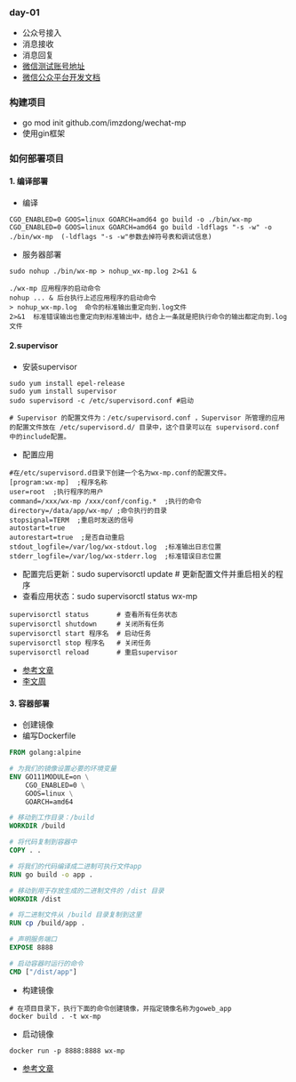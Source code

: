 ### day-01

* 公众号接入
* 消息接收
* 消息回复
* [微信测试账号地址](https://mp.weixin.qq.com/debug/cgi-bin/sandbox?t=sandbox/login)
* [微信公众平台开发文档](https://developers.weixin.qq.com/doc/offiaccount/Basic_Information/Access_Overview.html)

### 构建项目
* go mod init github.com/imzdong/wechat-mp
* 使用gin框架

### 如何部署项目
#### 1. 编译部署
* 编译
```shell
CGO_ENABLED=0 GOOS=linux GOARCH=amd64 go build -o ./bin/wx-mp
CGO_ENABLED=0 GOOS=linux GOARCH=amd64 go build -ldflags "-s -w" -o ./bin/wx-mp  (-ldflags "-s -w"参数去掉符号表和调试信息)
```

* 服务器部署
```shell
sudo nohup ./bin/wx-mp > nohup_wx-mp.log 2>&1 &

./wx-mp 应用程序的启动命令
nohup ... & 后台执行上述应用程序的启动命令
> nohup_wx-mp.log  命令的标准输出重定向到.log文件
2>&1  标准错误输出也重定向到标准输出中，结合上一条就是把执行命令的输出都定向到.log 文件
```

#### 2.supervisor
* 安装supervisor
```shell
sudo yum install epel-release
sudo yum install supervisor
sudo supervisord -c /etc/supervisord.conf #启动

# Supervisor 的配置文件为：/etc/supervisord.conf ，Supervisor 所管理的应用的配置文件放在 /etc/supervisord.d/ 目录中，这个目录可以在 supervisord.conf 中的include配置。
```

* 配置应用
```shell
#在/etc/supervisord.d目录下创建一个名为wx-mp.conf的配置文件。
[program:wx-mp]  ;程序名称
user=root  ;执行程序的用户
command=/xxx/wx-mp /xxx/conf/config.*  ;执行的命令
directory=/data/app/wx-mp/ ;命令执行的目录
stopsignal=TERM  ;重启时发送的信号
autostart=true  
autorestart=true  ;是否自动重启
stdout_logfile=/var/log/wx-stdout.log  ;标准输出日志位置
stderr_logfile=/var/log/wx-stderr.log  ;标准错误日志位置
```

* 配置完后更新：sudo supervisorctl update # 更新配置文件并重启相关的程序
* 查看应用状态：sudo supervisorctl status wx-mp

```shell
supervisorctl status       # 查看所有任务状态
supervisorctl shutdown     # 关闭所有任务
supervisorctl start 程序名  # 启动任务
supervisorctl stop 程序名   # 关闭任务
supervisorctl reload       # 重启supervisor
```

* [参考文章](https://www.cnblogs.com/liwenzhou/p/13699228.html)
* [李文周](https://www.liwenzhou.com/)

#### 3. 容器部署
* 创建镜像
* 编写Dockerfile
```dockerfile
FROM golang:alpine

# 为我们的镜像设置必要的环境变量
ENV GO111MODULE=on \
    CGO_ENABLED=0 \
    GOOS=linux \
    GOARCH=amd64

# 移动到工作目录：/build
WORKDIR /build

# 将代码复制到容器中
COPY . .

# 将我们的代码编译成二进制可执行文件app
RUN go build -o app .

# 移动到用于存放生成的二进制文件的 /dist 目录
WORKDIR /dist

# 将二进制文件从 /build 目录复制到这里
RUN cp /build/app .

# 声明服务端口
EXPOSE 8888

# 启动容器时运行的命令
CMD ["/dist/app"]
```

* 构建镜像
```shell
# 在项目目录下，执行下面的命令创建镜像，并指定镜像名称为goweb_app
docker build . -t wx-mp
```
* 启动镜像
```shell
docker run -p 8888:8888 wx-mp
```

* [参考文章](https://www.liwenzhou.com/posts/Go/how_to_deploy_go_app_using_docker/)

